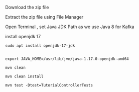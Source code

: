 Download the zip file

Extract the zip file using File Manager


Open Terminal , set Java JDK Path as we use Java 8 for Kafka

install openjdk 17 

```
sudo apt install openjdk-17-jdk

```

```

export JAVA_HOME=/usr/lib/jvm/java-1.17.0-openjdk-amd64
```

```
mvn clean

mvn clean install

mvn test -Dtest=TutorialControllerTests
```


